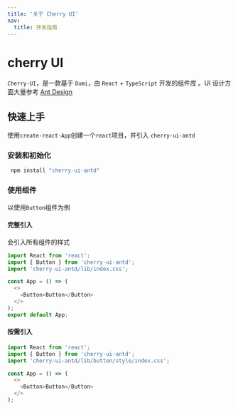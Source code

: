 ```yaml
---
title: '关于 Cherry UI'
nav:
  title: 开发指南
---
```


# cherry UI

`Cherry-UI`，是一款基于 `Dumi`，由 `React` + `TypeScript` 开发的组件库 。UI 设计方面大量参考 [Ant Design](https://ant.design/index-cn)

## 快速上手

使用`create-react-App`创建一个`react`项目，并引入 `cherry-ui-antd`

### 安装和初始化

```powershell
 npm install "cherry-ui-antd"
```

### 使用组件

以使用`Button`组件为例

#### 完整引入

会引入所有组件的样式

```javascript
import React from 'react';
import { Button } from 'cherry-ui-antd';
import 'cherry-ui-antd/lib/index.css';

const App = () => (
  <>
    <Button>Button</Button>
  </>
);
export default App;
```

#### 按需引入

```javascript
import React from 'react';
import { Button } from 'cherry-ui-antd';
import 'cherry-ui-antd/lib/button/style/index.css';

const App = () => (
  <>
    <Button>Button</Button>
  </>
);
```
